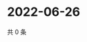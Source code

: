 # 2022-06-26

共 0 条

<!-- BEGIN WEIBO -->
<!-- 最后更新时间 Sun Jun 26 2022 19:12:55 GMT+0800 (China Standard Time) -->

<!-- END WEIBO -->
